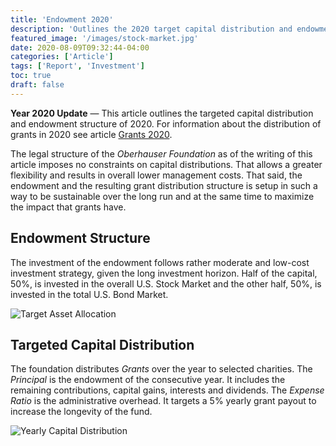 ```yaml
---
title: 'Endowment 2020'
description: 'Outlines the 2020 target capital distribution and endowment structure'
featured_image: '/images/stock-market.jpg'
date: 2020-08-09T09:32:44-04:00
categories: ['Article']
tags: ['Report', 'Investment']
toc: true
draft: false
---
```


**Year 2020 Update** &mdash; This article outlines the targeted capital distribution and endowment
structure of 2020. For information about the distribution of grants in 2020 see article
[Grants 2020](/articles/grants-2020/).

<!--more-->

The legal structure of the _Oberhauser Foundation_ as of the writing of this
article imposes no constraints on capital distributions. That allows a
greater flexibility and results in overall lower management costs. That said,
the endowment and the resulting grant distribution structure is setup in
such a way to be sustainable over the long run and at the same time to
maximize the impact that grants have.

## Endowment Structure

The investment of the endowment follows rather moderate and low-cost investment
strategy, given the long investment horizon. Half of the capital, 50%,
is invested in the overall U.S. Stock Market and the other half, 50%,
is invested in the total U.S. Bond Market.

![Target Asset Allocation](/images/target-asset-allocation-2020.svg)

## Targeted Capital Distribution

The foundation distributes _Grants_ over the year to selected charities.
The _Principal_ is the endowment of the consecutive year. It includes
the remaining contributions, capital gains, interests and dividends.
The _Expense Ratio_ is the administrative overhead. It targets a
5% yearly grant payout to increase the longevity of the fund.

![Yearly Capital Distribution](/images/capital-distribution-plan-2020.svg)
